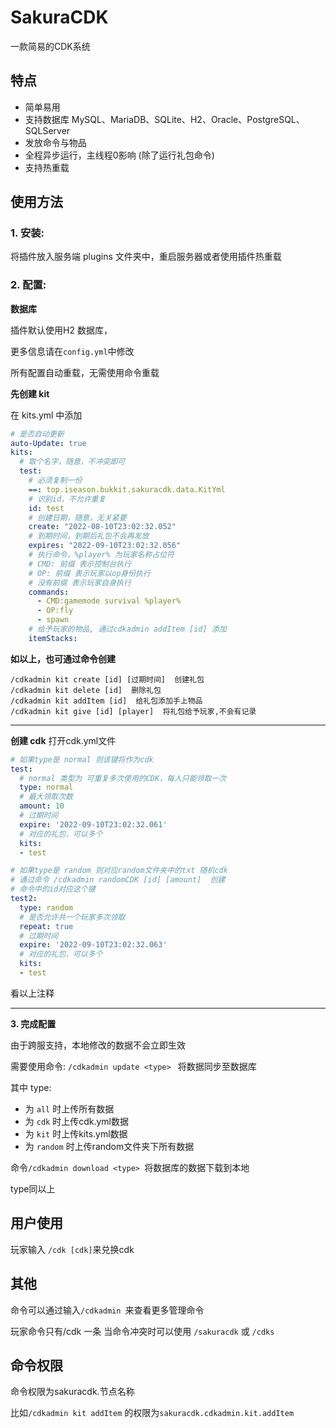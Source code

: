 # SakuraCDK

一款简易的CDK系统

## 特点

* 简单易用
* 支持数据库 MySQL、MariaDB、SQLite、H2、Oracle、PostgreSQL、SQLServer
* 发放命令与物品
* 全程异步运行，主线程0影响 (除了运行礼包命令)
* 支持热重载

## 使用方法

### 1. **安装**:

将插件放入服务端 plugins 文件夹中，重启服务器或者使用插件热重载

### 2. **配置**:

**数据库**

插件默认使用H2 数据库，

更多信息请在`config.yml`中修改

所有配置自动重载，无需使用命令重载

**先创建 kit**

在 kits.yml 中添加

~~~ yaml
# 是否自动更新
auto-Update: true
kits:
  # 取个名字，随意，不冲突即可
  test:
    # 必须复制一份
    ==: top.iseason.bukkit.sakuracdk.data.KitYml
    # 识别id，不允许重复
    id: test
    # 创建日期，随意，无关紧要
    create: "2022-08-10T23:02:32.052"
    # 到期时间，到期后礼包不会再发放
    expires: "2022-09-10T23:02:32.056"
    # 执行命令，%player% 为玩家名称占位符
    # CMD: 前缀 表示控制台执行
    # OP: 前缀 表示玩家以op身份执行
    # 没有前缀 表示玩家自身执行
    commands:
      - CMD:gamemode survival %player%
      - OP:fly
      - spawn
    # 给予玩家的物品, 通过cdkadmin addItem [id] 添加
    itemStacks:
~~~

**如以上，也可通过命令创建**

~~~ text
/cdkadmin kit create [id] [过期时间]  创建礼包
/cdkadmin kit delete [id]  删除礼包
/cdkadmin kit addItem [id]  给礼包添加手上物品
/cdkadmin kit give [id] [player]  将礼包给予玩家,不会有记录
~~~

---

**创建 cdk**
打开cdk.yml文件

~~~ yaml
# 如果type是 normal 则该键将作为cdk
test:
  # normal 类型为 可重复多次使用的CDK，每人只能领取一次
  type: normal
  # 最大领取次数
  amount: 10
  # 过期时间
  expire: '2022-09-10T23:02:32.061'
  # 对应的礼包，可以多个
  kits:
  - test

# 如果type是 random 则对应random文件夹中的txt 随机cdk
# 通过命令 /cdkadmin randomCDK [id] [amount]  创建
# 命令中的id对应这个键
test2:
  type: random
  # 是否允许共一个玩家多次领取
  repeat: true
  # 过期时间
  expire: '2022-09-10T23:02:32.063'
  # 对应的礼包，可以多个
  kits:
  - test

~~~

看以上注释

---

**3. 完成配置**

由于跨服支持，本地修改的数据不会立即生效

需要使用命令: `/cdkadmin update <type> ` 将数据同步至数据库

其中 type:

* 为 `all` 时上传所有数据
* 为 `cdk` 时上传cdk.yml数据
* 为 `kit` 时上传kits.yml数据
* 为 `random` 时上传random文件夹下所有数据

命令` /cdkadmin download <type>  `将数据库的数据下载到本地

type同以上

## 用户使用

玩家输入 `/cdk [cdk]`来兑换cdk

## 其他

命令可以通过输入`/cdkadmin `来查看更多管理命令

玩家命令只有/cdk 一条
当命令冲突时可以使用
`/sakuracdk` 或 `/cdks`

## 命令权限

命令权限为sakuracdk.节点名称

比如`/cdkadmin kit addItem` 的权限为`sakuracdk.cdkadmin.kit.addItem`